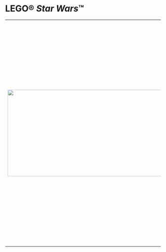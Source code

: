 <h1>LEGO&reg; <em>Star Wars</em>&trade;</h1>
<table style="width: 100%;">
<tbody>
<tr style="height: 15px;">
<td style="height: 30px;" rowspan="2"><img src="https://www.lego.com/cdn/product-assets/product.img.pri/9497_prod.jpg" alt="" width="500" height="280" /></td>
<td style="height: 15px;">
<h2>9497 Republic <em>Striker</em>-class Starfighter&trade;</h2>
</td>
</tr>
<tr style="height: 15px;">
<td style="height: 15px; vertical-align: top;">
<p>Mistrz Jedi Satele Shan mknie przez kosmos na pokładzie eleganckiego myśliwca klasy Republic Striker. Ten potężny myśliwiec ma wszystko, czego potrzeba, by stawić czoła złemu Imperium Sith&oacute;w &mdash; konfiguracje skrzydeł w trybie ataku i przelotu, wystrzeliwane pociski, tylny schowek na miecz świetlny i droida T7-O1! Zawiera 3 zupełnie nowe minifigurki: Satele Shan, żołnierza Republiki i droida astromechanicznego T7-O1.</p>
</td>
</tr>
</tbody>
</table>